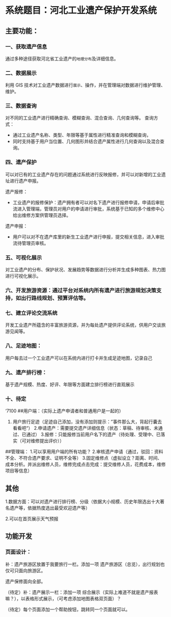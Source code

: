 # 系统题目：河北工业遗产保护开发系统

## 主要功能：

### 一、获取遗产信息

通过多种途径获取河北省工业遗产的`地理分布`及详细信息。

### 二、数据展示

利用 GIS 技术对工业遗产数据进行`展示`、操作，并在管理端对数据进行维护管理、维护。

### 三、数据查询

对不同的工业遗产进行精确查询、模糊查询、混合查询、几何查询等。
查询方式：

- 通过工业遗产名称、类型、年限等基于属性进行精准查询和模糊查询，
- 同时支持基于用户当位置、几何图形并结合遗产属性进行几何查询以及混合查询。

### 四、遗产保护

可以对已有的工业遗产存在的问题通过系统进行反映报修，并可以对新增的工业遗址进行遗产申报。

遗产报修：

- 工业遗产的报修保护：遗产拥有者可以对名下遗产进行报修申请，申请后审批流进入管理端，管理员对用户的申请进行审批，系统基于已知的多个维修中心给出维修方案供管理员选择。

遗产申报：

- 用户可以对不在遗产库里的新生工业遗产进行申报，提交相关信息，进入审批流待管理员审核。

### 五、可视化展示

对工业遗产的分布、保护状况、发展趋势等数据进行分析并生成多种图表、热力图进行可视化展示。

### 六、开发旅游资源：通过平台对系统内所有遗产进行旅游规划决策支持，如出行路线规划、预算评估等。

### 七、建立评论交流系统

开发工业遗产所蕴含的丰富旅游资源，并为每处遗产提供评论系统，供用户交谈旅游见闻等。

### 八、足迹地图：

用户每去过一个工业遗产可以在系统内进行打卡并生成足迹地图，记录自己

### 九、遗产排行榜：

基于遗产规模、热度、好评、年限等方面建立排行榜进行直观展示

### 十、待定

‘7100 ##用户端：（实际上遗产申请者和普通用户是一起的）

1. 用户旅行足迹（足迹自己添加，没有添加则提示：”事件那么大，背起行囊去看看吧“） 2.申请遗产：需要提交遗产详细信息（状态：草稿、待审核、未通过、已通过） 3.报修：只能报修当前用户名下的遗产（待处理、受理中、已落实（可对维修提出评价））

##管理端： 1.可以享用用户端的所有功能？ 2.审核遗产申请（通过，驳回：资料不全、不符合遗产要求、证明不全等） 3.固定维修点（虚拟设立？距离、时间、成本分析。并派出维修人员，维修完成点击完成：提交维修人员，花费成本，维修项目等信息）

## 其他

1.数据方面：可以对遗产进行排行榜、分级（依据大小规模、历史年限选出十大著名遗产等，依据热度选出最受欢迎遗产等）

2.可以在首页展示天气预报

<!-- 2.通过 Electron 打包桌面应用，提供一个页面下载桌面应用，是一大亮点。不需要这个 -->

## 功能开发

### 页面设计：

补：遗产旅游区放置于我要旅行一栏。添加一项 遗产旅游区（总览），出行规划也仅可只面向旅游区。

遗产保修面向全部。

（待定）补：遗产展示一栏：添加一项 综合展示（实际上难道不就是遗产报表嘛？），以表格形式展示，（可考虑添加地图表格双页面）？

（待定）每个页面添加一个帮助按钮，跳转同一个页面就可以。
